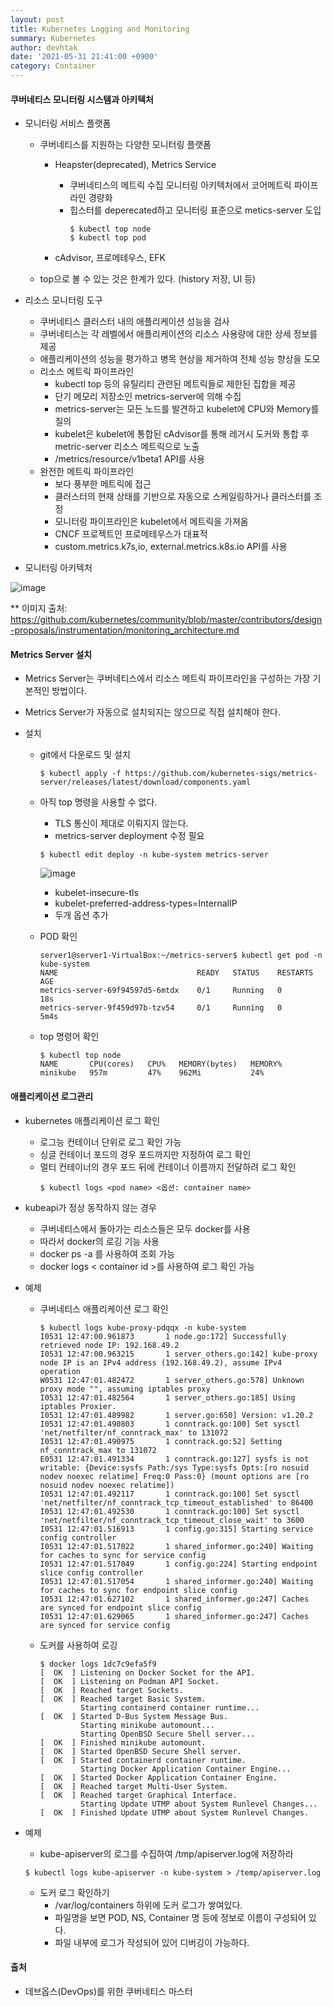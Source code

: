 ```yaml
---
layout: post
title: Kubernetes Logging and Monitoring
summary: Kubernetes
author: devhtak
date: '2021-05-31 21:41:00 +0900'
category: Container
---
```


#### 쿠버네티스 모니터링 시스템과 아키텍처

- 모니터링 서비스 플랫폼
  - 쿠버네티스를 지원하는 다양한 모니터링 플랫폼
    - Heapster(deprecated), Metrics Service
      - 쿠버네티스의 메트릭 수집 모니터링 아키텍처에서 코어메트릭 파이프라인 경량화
      - 힙스터를 deperecated하고 모니터링 표준으로 metics-server 도입
        ```
        $ kubectl top node
        $ kubectl top pod
        ```
        
    - cAdvisor, 프로메테우스, EFK
  
  - top으로 볼 수 있는 것은 한계가 있다. (history 저장, UI 등)

- 리소스 모니터링 도구
  - 쿠버네티스 클러스터 내의 애플리케이션 성능을 검사
  - 쿠버네티스는 각 레벨에서 애플리케이션의 리소스 사용량에 대한 상세 정보를 제공
  - 애플리케이션의 성능을 평가하고 병목 현상을 제거하여 전체 성능 향상을 도모
  - 리소스 메트릭 파이프라인
    - kubectl top 등의 유틸리티 관련된 메트릭들로 제한된 집합을 제공
    - 단기 메모리 저장소인 metrics-server에 의해 수집
    - metrics-server는 모든 노드를 발견하고 kubelet에 CPU와 Memory를 질의
    - kubelet은 kubelet에 통합된 cAdvisor를 통해 레거시 도커와 통합 후 metric-server 리소스 메트릭으로 노출
    - /metrics/resource/v1beta1 API를 사용
  - 완전한 메트릭 파이프라인
    - 보다 풍부한 메트릭에 접근
    - 클러스터의 현재 상태를 기반으로 자동으로 스케일링하거나 클러스터를 조정
    - 모니터링 파이프라인은 kubelet에서 메트릭을 가져옴
    - CNCF 프로젝트인 프로메테우스가 대표적
    - custom.metrics.k7s,io, external.metrics.k8s.io API를 사용
    
- 모니터링 아키텍처
  
![image](https://user-images.githubusercontent.com/42403023/120197724-3eb8a480-c25c-11eb-9fdb-75aa6163ea52.png)

** 이미지 출처: https://github.com/kubernetes/community/blob/master/contributors/design-proposals/instrumentation/monitoring_architecture.md

#### Metrics Server 설치

- Metrics Server는 쿠버네티스에서 리소스 메트릭 파이프라인을 구성하는 가장 기본적인 방법이다.
- Metrics Server가 자동으로 설치되지는 않으므로 직접 설치해야 한다.

- 설치
  - git에서 다운로드 및 설치
    ```
    $ kubectl apply -f https://github.com/kubernetes-sigs/metrics-server/releases/latest/download/components.yaml
    ```
  - 아직 top 명령을 사용할 수 없다.
    - TLS 통신이 제대로 이뤄지지 않는다.
    - metrics-server deployment 수정 필요
    ```
    $ kubectl edit deploy -n kube-system metrics-server    
    ```

    ![image](https://user-images.githubusercontent.com/42403023/120199991-cc958f00-c25e-11eb-82d1-81538efc5061.png)
      
      - kubelet-insecure-tls
      - kubelet-preferred-address-types=InternalIP
      - 두개 옵션 추가 
  - POD 확인
    ```
    server1@server1-VirtualBox:~/metrics-server$ kubectl get pod -n kube-system
    NAME                               READY   STATUS    RESTARTS   AGE
    metrics-server-69f94597d5-6mtdx    0/1     Running   0          18s
    metrics-server-9f459d97b-tzv54     0/1     Running   0          5m4s
    ```
  - top 명령어 확인
    ```
    $ kubectl top node
    NAME       CPU(cores)   CPU%   MEMORY(bytes)   MEMORY%   
    minikube   957m         47%    962Mi           24%     
    ```

#### 애플리케이션 로그관리

- kubernetes 애플리케이션 로그 확인
  - 로그능 컨테이너 단위로 로그 확인 가능
  - 싱글 컨테이너 포드의 경우 포드까지만 지정하여 로그 확인
  - 멀티 컨테이너의 경우 포드 뒤에 컨테이너 이름까지 전달하려 로그 확인
    ```
    $ kubectl logs <pod name> <옵션: container name>
    ```
    
- kubeapi가 정상 동작하지 않는 경우
  - 쿠버네티스에서 돌아가는 리소스들은 모두 docker를 사용
  - 따라서 docker의 로깅 기능 사용
  - docker ps -a 를 사용하여 조회 가능
  - docker logs < container id >를 사용하여 로그 확인 가능

- 예제
  - 쿠버네티스 애플리케이션 로그 확인
    
    ```
    $ kubectl logs kube-proxy-pdqqx -n kube-system
    I0531 12:47:00.961873       1 node.go:172] Successfully retrieved node IP: 192.168.49.2
    I0531 12:47:00.963215       1 server_others.go:142] kube-proxy node IP is an IPv4 address (192.168.49.2), assume IPv4 operation
    W0531 12:47:01.482472       1 server_others.go:578] Unknown proxy mode "", assuming iptables proxy
    I0531 12:47:01.482564       1 server_others.go:185] Using iptables Proxier.
    I0531 12:47:01.489982       1 server.go:650] Version: v1.20.2
    I0531 12:47:01.490803       1 conntrack.go:100] Set sysctl 'net/netfilter/nf_conntrack_max' to 131072
    I0531 12:47:01.490975       1 conntrack.go:52] Setting nf_conntrack_max to 131072
    E0531 12:47:01.491334       1 conntrack.go:127] sysfs is not writable: {Device:sysfs Path:/sys Type:sysfs Opts:[ro nosuid nodev noexec relatime] Freq:0 Pass:0} (mount options are [ro nosuid nodev noexec relatime])
    I0531 12:47:01.492117       1 conntrack.go:100] Set sysctl 'net/netfilter/nf_conntrack_tcp_timeout_established' to 86400
    I0531 12:47:01.492530       1 conntrack.go:100] Set sysctl 'net/netfilter/nf_conntrack_tcp_timeout_close_wait' to 3600
    I0531 12:47:01.516913       1 config.go:315] Starting service config controller
    I0531 12:47:01.517022       1 shared_informer.go:240] Waiting for caches to sync for service config
    I0531 12:47:01.517049       1 config.go:224] Starting endpoint slice config controller
    I0531 12:47:01.517054       1 shared_informer.go:240] Waiting for caches to sync for endpoint slice config
    I0531 12:47:01.627102       1 shared_informer.go:247] Caches are synced for endpoint slice config 
    I0531 12:47:01.629065       1 shared_informer.go:247] Caches are synced for service config
    ```
    
  - 도커를 사용하여 로깅
    ```
    $ docker logs 1dc7c9efa5f9
    [  OK  ] Listening on Docker Socket for the API.
    [  OK  ] Listening on Podman API Socket.
    [  OK  ] Reached target Sockets.
    [  OK  ] Reached target Basic System.
             Starting containerd container runtime...
    [  OK  ] Started D-Bus System Message Bus.
             Starting minikube automount...
             Starting OpenBSD Secure Shell server...
    [  OK  ] Finished minikube automount.
    [  OK  ] Started OpenBSD Secure Shell server.
    [  OK  ] Started containerd container runtime.
             Starting Docker Application Container Engine...
    [  OK  ] Started Docker Application Container Engine.
    [  OK  ] Reached target Multi-User System.
    [  OK  ] Reached target Graphical Interface.
             Starting Update UTMP about System Runlevel Changes...
    [  OK  ] Finished Update UTMP about System Runlevel Changes.
    ```

- 예제
  - kube-apiserver의 로그를 수집하여 /tmp/apiserver.log에 저장하라
  ```
  $ kubectl logs kube-apiserver -n kube-system > /temp/apiserver.log
  ```
    
  - 도커 로그 확인하기
    - /var/log/containers 하위에 도커 로그가 쌓여있다.
    - 파일명을 보면 POD, NS, Container 명 등에 정보로 이름이 구성되어 있다.
    - 파일 내부에 로그가 작성되어 있어 디버깅이 가능하다.

#### 출처

- 데브옵스(DevOps)를 위한 쿠버네티스 마스터

